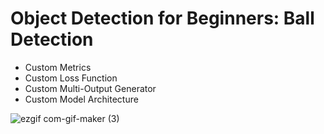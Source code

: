 # Object Detection for Beginners: Ball Detection
<ul>
  <li>Custom Metrics</li>
  <li>Custom Loss Function</li>
  <li>Custom Multi-Output Generator</li>
  <li>Custom Model Architecture</li>
</ul>

![ezgif com-gif-maker (3)](https://user-images.githubusercontent.com/50156227/163466995-d2a97ffe-ca96-4617-8f42-5772029058c1.gif)
